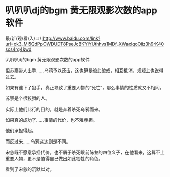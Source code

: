 # 叭叭叭dj的bgm 黄无限观影次数的app软件

最/新/观/看/入/口/ http://www.baidu.com/link?url=ok3_Ml5QdPpOWDUDT8PseJcBKYiYUthhvs1MDf_XWaxIqoOiiz3h9rK40scs4rg4&wd

叭叭叭dj的bgm 黄无限观影次数的app软件

但苏察带人出手……乌鸦予以还击，这也算是彼此破戒，相互抵消，规矩上也说得过去。

如果有谁下了狠手，真正导致了重要人物的“死亡”，那么事情的性质就又不相同。

苏察是个很狡猾的人。

实际上他们此行的目的，就是奔着杀死乌鸦而来。

如果真的成功了……事情的代价，也不难承担。

他们承担得起。

而反过来……乌鸦这边则是不同。

宋慈既不愿意承担代价，也不屑于杀死眼前陈叁的四位义子，在他看来，这算不上重要人物，更不是值得自己做出如此牺牲的角色。

看到了宋慈的沉默以对。
